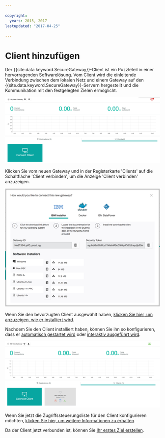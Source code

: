 ```yaml
---

copyright:
  years: 2015, 2017
lastupdated: "2017-04-25"

---
```


# Client hinzufügen

Der {{site.data.keyword.SecureGateway}}-Client ist ein Puzzleteil in einer hervorragenden Softwarelösung. Vom Client wird die einleitende Verbindung zwischen dem lokalen Netz und einem Gateway auf den {{site.data.keyword.SecureGateway}}-Servern hergestellt und die Kommunikation mit den festgelegten Zielen ermöglicht.

![Neues Gateway](./images/newGateway.png?raw=true "Neues Gateway")

Klicken Sie vom neuen Gateway und in der Registerkarte 'Clients' auf die Schaltfläche 'Client verbinden', um die Anzeige 'Client verbinden' anzuzeigen.

![Client verbinden](./images/connectClient.png?raw=true "Client verbinden")

Wenn Sie den bevorzugten Client ausgewählt haben, [klicken Sie hier, um anzuzeigen, wie er installiert wird](./securegateway_install.html).

Nachdem Sie den Client installiert haben, können Sie ihn so konfigurieren, dass er [automatisch gestartet wird](./securegateway_auto-start.html) oder [interaktiv ausgeführt wird](./securegateway_interaction.html).

![Verbundener Client](./images/connectedClient.png?raw=true "Verbundener Client")

Wenn Sie jetzt die Zugriffssteuerungsliste für den Client konfigurieren möchten, [klicken Sie hier, um weitere Informationen zu erhalten](./securegateway_acl.html).

Da der Client jetzt verbunden ist, können Sie [Ihr erstes Ziel erstellen](./securegateway_destination.html).
